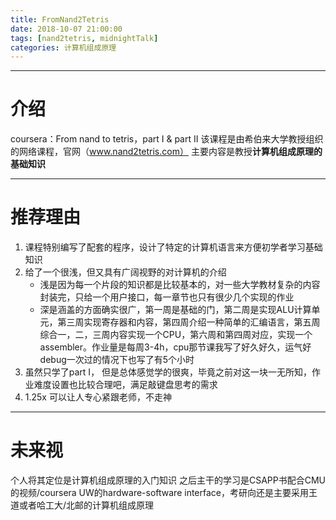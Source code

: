 ```yaml
---
title: FromNand2Tetris
date: 2018-10-07 21:00:00
tags: [nand2tetris, midnightTalk]
categories: 计算机组成原理
---
```


---
# 介绍
coursera：From nand to tetris，part I & part II
该课程是由希伯来大学教授组织的网络课程，官网（www.nand2tetris.com）
主要内容是教授**计算机组成原理的基础知识**

---
# 推荐理由
1. 课程特别编写了配套的程序，设计了特定的计算机语言来方便初学者学习基础知识
2. 给了一个很浅，但又具有广阔视野的对计算机的介绍
    + 浅是因为每一个片段的知识都是比较基本的，对一些大学教材复杂的内容封装完，只给一个用户接口，每一章节也只有很少几个实现的作业
    + 深是涵盖的方面确实很广，第一周是基础的门，第二周是实现ALU计算单元，第三周实现寄存器和内容，第四周介绍一种简单的汇编语言，第五周综合一，二，三周内容实现一个CPU，第六周和第四周对应，实现一个assembler。作业量是每周3-4h，cpu那节课我写了好久好久，运气好debug一次过的情况下也写了有5个小时
3. 虽然只学了part I， 但是总体感觉学的很爽，毕竟之前对这一块一无所知，作业难度设置也比较合理吧，满足敲键盘思考的需求
4. 1.25x 可以让人专心紧跟老师，不走神
---
# 未来视
个人将其定位是计算机组成原理的入门知识
之后主干的学习是CSAPP书配合CMU的视频/coursera UW的hardware-software interface，考研向还是主要采用王道或者哈工大/北邮的计算机组成原理

